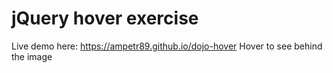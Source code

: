 # jQuery hover exercise

Live demo here: https://ampetr89.github.io/dojo-hover
Hover to see behind the image 
